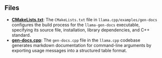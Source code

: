
## Files
- **[CMakeLists.txt](gen-docs/CMakeLists.txt.driver.md)**: The `CMakeLists.txt` file in `llama.cpp/examples/gen-docs` configures the build process for the `llama-gen-docs` executable, specifying its source file, installation, library dependencies, and C++ standard.
- **[gen-docs.cpp](gen-docs/gen-docs.cpp.driver.md)**: The `gen-docs.cpp` file in the `llama.cpp` codebase generates markdown documentation for command-line arguments by exporting usage messages into a structured table format.
